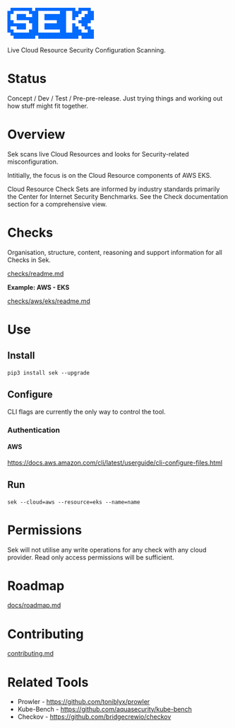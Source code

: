![sek](images/sek.png)

Live Cloud Resource Security Configuration Scanning.

# Status
Concept / Dev / Test / Pre-pre-release. Just trying things and working out how stuff might fit together.


# Overview
Sek scans live Cloud Resources and looks for Security-related misconfiguration.

Intitially, the focus is on the Cloud Resource components of AWS EKS.

Cloud Resource Check Sets are informed by industry standards primarily the Center for Internet Security Benchmarks. See the Check documentation section for a comprehensive view. 


# Checks
Organisation, structure, content, reasoning and support information for all Checks in Sek.

[checks/readme.md](checks/readme.md)

**Example: AWS - EKS**

[checks/aws/eks/readme.md](checks/aws/eks/readme.md)


# Use
## Install
```
pip3 install sek --upgrade
```

## Configure
CLI flags are currently the only way to control the tool.
### Authentication
#### AWS
https://docs.aws.amazon.com/cli/latest/userguide/cli-configure-files.html

## Run
```
sek --cloud=aws --resource=eks --name=name
```


# Permissions
Sek will not utilise any write operations for any check with any cloud provider. Read only access permissions will be sufficient.


# Roadmap
[docs/roadmap.md](docs/roadmap.md)


# Contributing
[contributing.md](contributing.md)


# Related Tools
* Prowler - https://github.com/toniblyx/prowler
* Kube-Bench - https://github.com/aquasecurity/kube-bench
* Checkov - https://github.com/bridgecrewio/checkov
